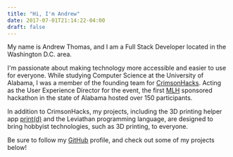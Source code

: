 ```yaml
---
title: "Hi, I'm Andrew"
date: 2017-07-01T21:14:22-04:00
draft: false
---
```


My name is Andrew Thomas, and I am a Full Stack Developer located in the Washington D.C. area.

I'm passionate about making technology more accessible and easier to use for everyone.  While studying Computer Science at the University of Alabama, I was a member of the founding team for [CrimsonHacks](http://crimsonhacks.com).  Acting as the User Experience Director for the event, the first [MLH](https://mlh.io) sponsored hackathon in the state of Alabama hosted over 150 participants.

In addition to CrimsonHacks, my projects, including the 3D printing helper app [print(d)](http://print-d.github.io) and the Leviathan programming language, are designed to bring hobbyist technologies, such as 3D printing, to everyone.

Be sure to follow my [GitHub](https://github.com/chattahippie) profile, and check out some of my projects below!